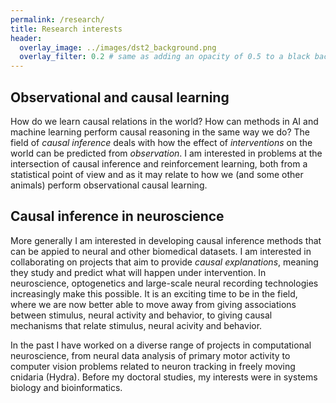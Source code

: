 ```yaml
---
permalink: /research/
title: Research interests
header:
  overlay_image: ../images/dst2_background.png
  overlay_filter: 0.2 # same as adding an opacity of 0.5 to a black background
---
```


## Observational and causal learning

How do we learn causal relations in the world? How can methods in AI and machine learning perform causal reasoning in the same way we do? The field of *causal inference* deals with how the effect of *interventions* on the world can be predicted from *observation*. I am interested in problems at the intersection of causal inference and reinforcement learning, both from a statistical point of view and as it may relate to how we (and some other animals) perform observational causal learning.

## Causal inference in neuroscience

More generally I am interested in developing causal inference methods that can be appied to neural and other biomedical datasets. I am interested in collaborating on projects that aim to provide *causal explanations*, meaning they study and predict what will happen under intervention. In neuroscience, optogenetics and large-scale neural recording technologies increasingly make this possible. It is an exciting time to be in the field, where we are now better able to move away from giving associations between stimulus, neural activity and behavior, to giving causal mechanisms that relate stimulus, neural acivity and behavior.

In the past I have worked on a diverse range of projects in computational neuroscience, from neural data analysis of primary motor activity to computer vision problems related to neuron tracking in freely moving cnidaria (Hydra). Before my doctoral studies, my interests were in systems biology and bioinformatics.
